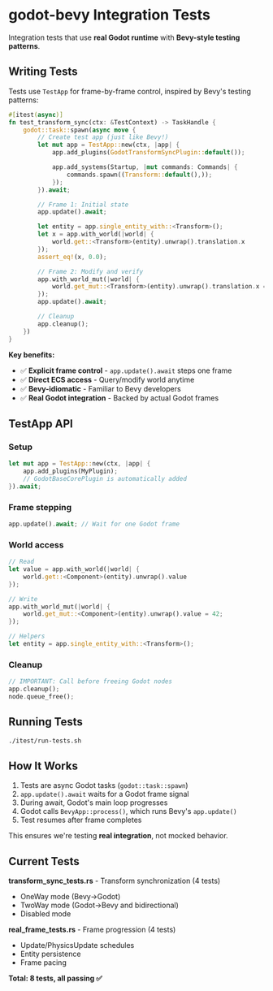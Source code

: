 # godot-bevy Integration Tests

Integration tests that use **real Godot runtime** with **Bevy-style testing patterns**.

## Writing Tests

Tests use `TestApp` for frame-by-frame control, inspired by Bevy's testing patterns:

```rust
#[itest(async)]
fn test_transform_sync(ctx: &TestContext) -> TaskHandle {
    godot::task::spawn(async move {
        // Create test app (just like Bevy!)
        let mut app = TestApp::new(ctx, |app| {
            app.add_plugins(GodotTransformSyncPlugin::default());

            app.add_systems(Startup, |mut commands: Commands| {
                commands.spawn((Transform::default(),));
            });
        }).await;

        // Frame 1: Initial state
        app.update().await;

        let entity = app.single_entity_with::<Transform>();
        let x = app.with_world(|world| {
            world.get::<Transform>(entity).unwrap().translation.x
        });
        assert_eq!(x, 0.0);

        // Frame 2: Modify and verify
        app.with_world_mut(|world| {
            world.get_mut::<Transform>(entity).unwrap().translation.x = 5.0;
        });
        app.update().await;

        // Cleanup
        app.cleanup();
    })
}
```

**Key benefits:**
- ✅ **Explicit frame control** - `app.update().await` steps one frame
- ✅ **Direct ECS access** - Query/modify world anytime
- ✅ **Bevy-idiomatic** - Familiar to Bevy developers
- ✅ **Real Godot integration** - Backed by actual Godot frames

## TestApp API

### Setup
```rust
let mut app = TestApp::new(ctx, |app| {
    app.add_plugins(MyPlugin);
    // GodotBaseCorePlugin is automatically added
}).await;
```

### Frame stepping
```rust
app.update().await; // Wait for one Godot frame
```

### World access
```rust
// Read
let value = app.with_world(|world| {
    world.get::<Component>(entity).unwrap().value
});

// Write
app.with_world_mut(|world| {
    world.get_mut::<Component>(entity).unwrap().value = 42;
});

// Helpers
let entity = app.single_entity_with::<Transform>();
```

### Cleanup
```rust
// IMPORTANT: Call before freeing Godot nodes
app.cleanup();
node.queue_free();
```

## Running Tests

```bash
./itest/run-tests.sh
```

## How It Works

1. Tests are async Godot tasks (`godot::task::spawn`)
2. `app.update().await` waits for a Godot frame signal
3. During await, Godot's main loop progresses
4. Godot calls `BevyApp::process()`, which runs Bevy's `app.update()`
5. Test resumes after frame completes

This ensures we're testing **real integration**, not mocked behavior.

## Current Tests

**transform_sync_tests.rs** - Transform synchronization (4 tests)
- OneWay mode (Bevy→Godot)
- TwoWay mode (Godot→Bevy and bidirectional)
- Disabled mode

**real_frame_tests.rs** - Frame progression (4 tests)
- Update/PhysicsUpdate schedules
- Entity persistence
- Frame pacing

**Total: 8 tests, all passing ✅**
